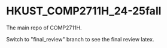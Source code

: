 # HKUST_COMP2711H_24-25fall

The main repo of COMP2711H.

Switch to "final_review" branch to see the final review latex.
